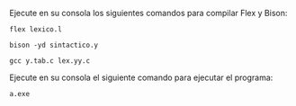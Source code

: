 Ejecute en su consola los siguientes comandos para compilar Flex y Bison:

```flex lexico.l```

```bison -yd sintactico.y```

```gcc y.tab.c lex.yy.c```

Ejecute en su consola el siguiente comando para ejecutar el programa:

```a.exe```
